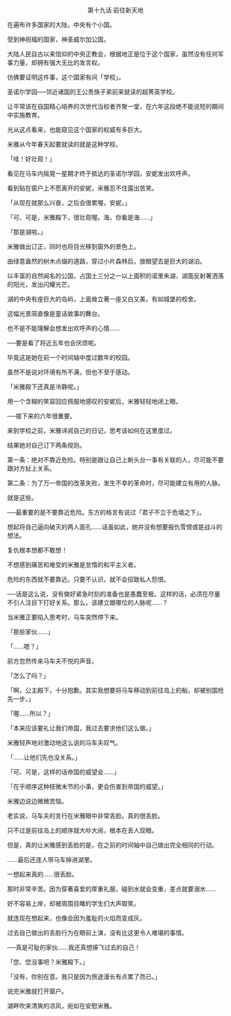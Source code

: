 <p align="center">第十九话 前往新天地</p>

在遍布许多国家的大陆，中央有个小国。

受到神祝福的国家，神圣威尔加公国。

大陆人民自古以来信仰的中央正教会，根据地正是位于这个国家，虽然没有任何军事力量，却拥有强大无比的发言权。

彷佛要证明这件事，这个国家有间「学校」。

圣诺尔学园──邻近诸国的王公贵族子弟前来就读的超菁英学校。

让平常该在自国精心培养的次世代当权者齐聚一堂，在六年这段绝不能说短的期间中实施教育。

光从这点看来，也能窥见这个国家的权威有多巨大。

米雅从今年春天起要就读的就是这种学校。

「哇！好壮观！」

看见在马车内摇晃一星期才终于抵达的圣诺尔学园，安妮发出欢呼声。

看到贴在窗户上不愿离开的安妮，米雅忍不住露出苦笑。

「从现在就那么兴奋，之后会很累喔，安妮。」

「可、可是，米雅殿下，很壮观喔。海，你看是海……」

「那是湖啦。」

米雅做出订正，同时也将目光移到窗外的景色上。

由绿意盎然的树木点缀的道路，穿过小片森林后，放眼望去是巨大的湖泊。

以丰富的自然闻名的公国，占国土三分之一以上面积的诺里朱湖，湖面反射著洒落的阳光，发出闪耀光芒。

湖的中央有座巨大的岛屿，上面耸立著一座又白又美，有如城堡的校舍。

这幅光景简直像是童话故事的舞台。

也不是不能理解会想发出欢呼声的心情……

──要是看了将近五年也会厌烦呢。

毕竟这是她在前一个时间轴中度过数年的校园。

虽然不是说对环境有所不满，但也不至于感动。

「米雅殿下还真是冷静呢。」

用一个含糊的笑容回应佩服地感叹的安妮后，米雅轻轻地闭上眼。

──接下来的六年很重要。

来到学校之前，米雅详阅自己的日记，思考该如何在这里度过。

结果她对自己订下两条规则。

第一条：绝对不靠近危险。特别是跟让自己上断头台一事有关联的人，尽可能不要跟对方扯上关系。

第二条：为了万一帝国的改革失败，发生不幸的革命时，尽可能建立有用的人脉。

就是这些。

──最重要的是不要靠近危险。东方的格言有说过「君子不立于危墙之下」。

想起将自己逼向破灭的两人面孔……话虽如此，她并没有想要报仇雪恨或是战斗的想法。

复仇根本想都不敢想！

不想感到痛苦和难受的米雅是怠惰的和平主义者。

危险的东西就不要靠近。只要不认识，就不会招致私人怨恨。

──话是这么说，没有做好紧急时刻的准备也是愚蠢至极。这样的话，必须在尽量不引人注目下打好关系。那么，该建立跟哪位的人脉呢……？

当米雅正要陷入思考时，马车突然停下来。

「那些家伙……」

「……嗯？」

前方忽然传来马车夫不悦的声音。

「怎么了吗？」

「啊，公主殿下，十分抱歉。其实我想要将马车移动到前往岛上的船，却被别国抢先一步。」

「喔……所以？」

「本来应该要礼让我们帝国，我过去要求他们这么做。」

米雅轻声地对激动地这么说的马车夫叹气。

「……让他们先也没关系。」

「可、可是，这样的话帝国的威望会……」

「在乎顺序这种枝微末节的小事，更会伤害到帝国的威望。」

米雅边说边微微苦恼。

老实说，马车夫的言行在米雅眼中非常丢脸。真的很丢脸。

只不过是前往岛上的顺序就大吵大闹，根本在丢人现眼。

但是，真的让米雅感到丢脸的是，在之前的时间轴中自己做出完全相同的行动。

……最后还连人带马车掉进湖里。

一想起来真的……很丢脸。

那时非常辛苦。因为穿著喜爱的厚重礼服，碰到水就会变重，差点就要溺水……

好不容易上岸，却被周围目睹的学生们大声取笑。

就连现在想起来，也像会因为羞耻的火焰而变成灰。

过去自己做出的丢脸行为在眼前上演，没有比这更令人难堪的事情。

──真是可耻的家伙……我还真想揍飞过去的自己！

「您、您没事吧？米雅殿下。」

「没有，你别在意。我只是因为旅途漫长有点累了而已。」

说完米雅就打开窗户。

湖畔吹来清爽的凉风，宛如在安慰米雅。

